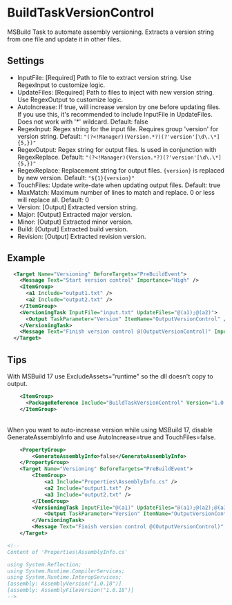 ﻿# BuildTaskVersionControl
MSBuild Task to automate assembly versioning. Extracts a version string from one file and update it in other files.

Settings
-----------
* InputFile: [Required] Path to file to extract version string. Use RegexInput to customize logic.
* UpdateFiles: [Required] Path to files to inject with new version string. Use RegexOutput to customize logic.
* AutoIncrease: If true, will increase version by one before updating files. If you use this, it's recommended to include InputFile in UpdateFiles. Does not work with '*' wildcard. Default: false
* RegexInput: Regex string for the input file. Requires group 'version' for version string. Default: `"(?<!Manager)(Version.*?)(?'version'[\d\.\*]{5,})"`
* RegexOutput: Regex string for output files. Is used in conjunction with RegexReplace. Default: `"(?<!Manager)(Version.*?)(?'version'[\d\.\*]{5,})"`
* RegexReplace: Replacement string for output files. `{version}` is replaced by new version. Default: `"${1}{version}"`
* TouchFiles: Update write-date when updating output files. Default: true
* MaxMatch: Maximum number of lines to match and replace. 0 or less will replace all. Default: 0
* Version: [Output] Extracted version string.
* Major: [Output] Extracted major version.
* Minor: [Output] Extracted minor version.
* Build: [Output] Extracted build version.
* Revision: [Output] Extracted revision version.

Example
-----------
```xml
  <Target Name="Versioning" BeforeTargets="PreBuildEvent">
    <Message Text="Start version control" Importance="High" />
    <ItemGroup>
      <a1 Include="output1.txt" />
      <a2 Include="output2.txt" />
    </ItemGroup>
    <VersioningTask InputFile="input.txt" UpdateFiles="@(a1);@(a2)">
      <Output TaskParameter="Version" ItemName="OutputVersionControl" />
    </VersioningTask>
    <Message Text="Finish version control @(OutputVersionControl)" Importance="High" />
  </Target>
```

Tips
-----------
With MSBuild 17 use ExcludeAssets="runtime" so the dll doesn't copy to output.
```xml
	<ItemGroup>
	  <PackageReference Include="BuildTaskVersionControl" Version="1.0.3" ExcludeAssets="runtime" />
	</ItemGroup>
```
\
When you want to auto-increase version while using MSBuild 17, disable GenerateAssemblyInfo and use AutoIncrease=true and TouchFiles=false.
```xml
	<PropertyGroup>
		<GenerateAssemblyInfo>false</GenerateAssemblyInfo>
	</PropertyGroup>
	<Target Name="Versioning" BeforeTargets="PreBuildEvent">
		<ItemGroup>
			<a1 Include="Properties\AssemblyInfo.cs" />
			<a2 Include="output1.txt" />
			<a3 Include="output2.txt" />
		</ItemGroup>
		<VersioningTask InputFile="@(a1)" UpdateFiles="@(a1);@(a2);@(a3)" AutoIncrease="true" TouchFiles="false">
			<Output TaskParameter="Version" ItemName="OutputVersionControl" />
		</VersioningTask>
		<Message Text="Finish version control @(OutputVersionControl)" Importance="High" />
	</Target>

<!--
Content of 'Properties\AssemblyInfo.cs'

using System.Reflection;
using System.Runtime.CompilerServices;
using System.Runtime.InteropServices;
[assembly: AssemblyVersion("1.0.18")]
[assembly: AssemblyFileVersion("1.0.18")]
-->
```
